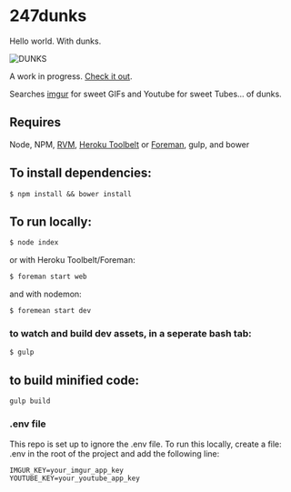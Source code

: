 # 247dunks
Hello world. With dunks.

![DUNKS](https://i.imgur.com/iCTugx8.gif)

A work in progress. [Check it out](https://twentyfoursevendunks.herokuapp.com/).

Searches [imgur](http://imgur.com) for sweet GIFs and Youtube for sweet Tubes... of dunks. 

## Requires
Node, NPM, [RVM](https://rvm.io/rvm/install), [Heroku Toolbelt](https://toolbelt.heroku.com/) or [Foreman](https://github.com/ddollar/foreman), gulp, and bower

## To install dependencies:
```
$ npm install && bower install
```
## To run locally:
```sh
$ node index
```
or with Heroku Toolbelt/Foreman:
```sh
$ foreman start web
```
and with nodemon:
```
$ foremean start dev
```
### to watch and build dev assets, in a seperate bash tab:
```
$ gulp
```

## to build minified code:
```
gulp build
```

### .env file
This repo is set up to ignore the .env file. To run this locally, create a file: .env in the root of the project and add the following line:
```
IMGUR_KEY=your_imgur_app_key
YOUTUBE_KEY=your_youtube_app_key
```


